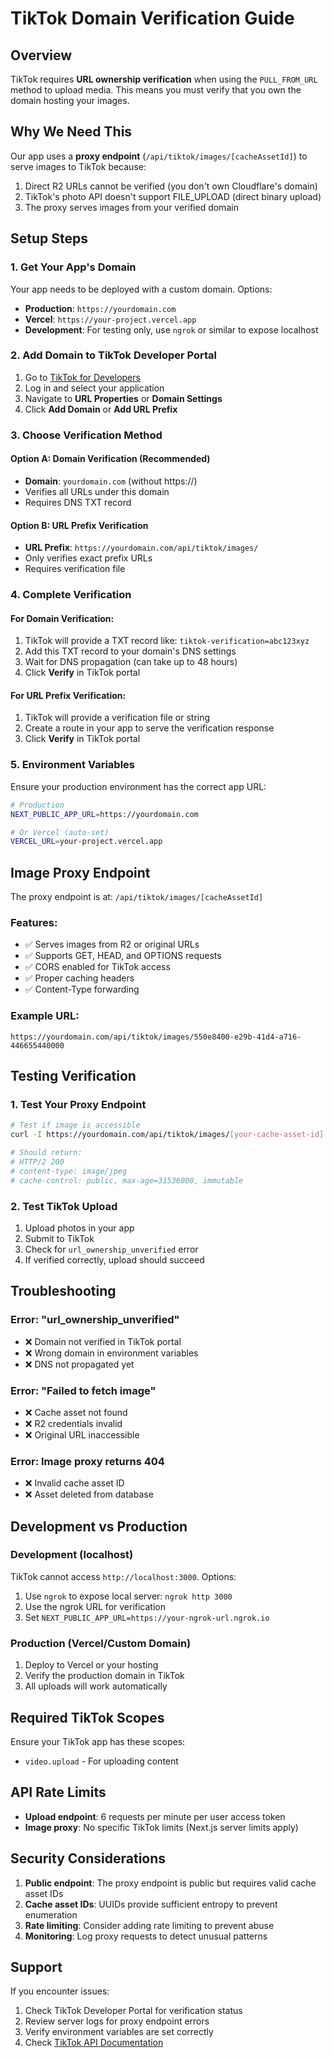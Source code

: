 # TikTok Domain Verification Guide

## Overview

TikTok requires **URL ownership verification** when using the `PULL_FROM_URL` method to upload media. This means you must verify that you own the domain hosting your images.

## Why We Need This

Our app uses a **proxy endpoint** (`/api/tiktok/images/[cacheAssetId]`) to serve images to TikTok because:

1. Direct R2 URLs cannot be verified (you don't own Cloudflare's domain)
2. TikTok's photo API doesn't support FILE_UPLOAD (direct binary upload)
3. The proxy serves images from your verified domain

## Setup Steps

### 1. Get Your App's Domain

Your app needs to be deployed with a custom domain. Options:

- **Production**: `https://yourdomain.com`
- **Vercel**: `https://your-project.vercel.app`
- **Development**: For testing only, use `ngrok` or similar to expose localhost

### 2. Add Domain to TikTok Developer Portal

1. Go to [TikTok for Developers](https://developers.tiktok.com/)
2. Log in and select your application
3. Navigate to **URL Properties** or **Domain Settings**
4. Click **Add Domain** or **Add URL Prefix**

### 3. Choose Verification Method

#### Option A: Domain Verification (Recommended)
- **Domain**: `yourdomain.com` (without https://)
- Verifies all URLs under this domain
- Requires DNS TXT record

#### Option B: URL Prefix Verification
- **URL Prefix**: `https://yourdomain.com/api/tiktok/images/`
- Only verifies exact prefix URLs
- Requires verification file

### 4. Complete Verification

#### For Domain Verification:
1. TikTok will provide a TXT record like: `tiktok-verification=abc123xyz`
2. Add this TXT record to your domain's DNS settings
3. Wait for DNS propagation (can take up to 48 hours)
4. Click **Verify** in TikTok portal

#### For URL Prefix Verification:
1. TikTok will provide a verification file or string
2. Create a route in your app to serve the verification response
3. Click **Verify** in TikTok portal

### 5. Environment Variables

Ensure your production environment has the correct app URL:

```bash
# Production
NEXT_PUBLIC_APP_URL=https://yourdomain.com

# Or Vercel (auto-set)
VERCEL_URL=your-project.vercel.app
```

## Image Proxy Endpoint

The proxy endpoint is at: `/api/tiktok/images/[cacheAssetId]`

### Features:
- ✅ Serves images from R2 or original URLs
- ✅ Supports GET, HEAD, and OPTIONS requests
- ✅ CORS enabled for TikTok access
- ✅ Proper caching headers
- ✅ Content-Type forwarding

### Example URL:
```
https://yourdomain.com/api/tiktok/images/550e8400-e29b-41d4-a716-446655440000
```

## Testing Verification

### 1. Test Your Proxy Endpoint

```bash
# Test if image is accessible
curl -I https://yourdomain.com/api/tiktok/images/[your-cache-asset-id]

# Should return:
# HTTP/2 200
# content-type: image/jpeg
# cache-control: public, max-age=31536000, immutable
```

### 2. Test TikTok Upload

1. Upload photos in your app
2. Submit to TikTok
3. Check for `url_ownership_unverified` error
4. If verified correctly, upload should succeed

## Troubleshooting

### Error: "url_ownership_unverified"
- ❌ Domain not verified in TikTok portal
- ❌ Wrong domain in environment variables
- ❌ DNS not propagated yet

### Error: "Failed to fetch image"
- ❌ Cache asset not found
- ❌ R2 credentials invalid
- ❌ Original URL inaccessible

### Error: Image proxy returns 404
- ❌ Invalid cache asset ID
- ❌ Asset deleted from database

## Development vs Production

### Development (localhost)
TikTok cannot access `http://localhost:3000`. Options:
1. Use `ngrok` to expose local server: `ngrok http 3000`
2. Use the ngrok URL for verification
3. Set `NEXT_PUBLIC_APP_URL=https://your-ngrok-url.ngrok.io`

### Production (Vercel/Custom Domain)
1. Deploy to Vercel or your hosting
2. Verify the production domain in TikTok
3. All uploads will work automatically

## Required TikTok Scopes

Ensure your TikTok app has these scopes:
- `video.upload` - For uploading content

## API Rate Limits

- **Upload endpoint**: 6 requests per minute per user access token
- **Image proxy**: No specific TikTok limits (Next.js server limits apply)

## Security Considerations

1. **Public endpoint**: The proxy endpoint is public but requires valid cache asset IDs
2. **Cache asset IDs**: UUIDs provide sufficient entropy to prevent enumeration
3. **Rate limiting**: Consider adding rate limiting to prevent abuse
4. **Monitoring**: Log proxy requests to detect unusual patterns

## Support

If you encounter issues:
1. Check TikTok Developer Portal for verification status
2. Review server logs for proxy endpoint errors
3. Verify environment variables are set correctly
4. Check [TikTok API Documentation](https://developers.tiktok.com/doc/content-posting-api-media-transfer-guide)
